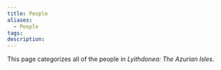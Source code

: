 ```yaml
---
title: People
aliases:
  - People
tags: 
description:
---
```

This page categorizes all of the people in *Lyithdonea: The Azurian Isles*.